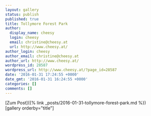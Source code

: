 ```yaml
---
layout: gallery
status: publish
published: true
title: Tollymore Forest Park
author:
  display_name: cheesy
  login: cheesy
  email: christine@cheesy.at
  url: http://www.cheesy.at/
author_login: cheesy
author_email: christine@cheesy.at
author_url: http://www.cheesy.at/
wordpress_id: 28587
wordpress_url: http://www.cheesy.at/?page_id=28587
date: '2016-01-31 17:24:55 +0000'
date_gmt: '2016-01-31 16:24:55 +0000'
categories: []
comments: []
---
```


[Zum Post]({% link _posts/2016-01-31-tollymore-forest-park.md %})
[gallery orderby="title"]
